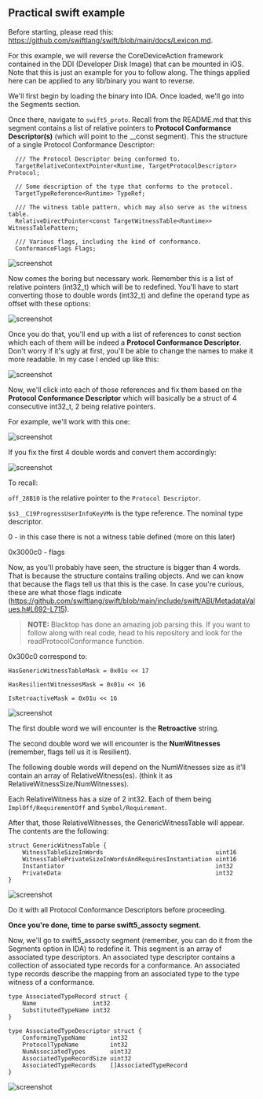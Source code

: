 ## Practical swift example 

Before starting, please read this: https://github.com/swiftlang/swift/blob/main/docs/Lexicon.md.    

For this example, we will reverse the CoreDeviceAction framework contained in the DDI (Developer Disk Image) that can be mounted in iOS. Note that this is just an example for you to follow along. The things applied here can be applied to any lib/binary you want to reverse.

We'll first begin by loading the binary into IDA. Once loaded, we'll go into the Segments section.

Once there, navigate to `swift5_proto`. Recall from the README.md that this segment contains a list of relative pointers to __Protocol Conformance Descriptor(s)__ (which will point to the __const segment). This the structure of a single Protocol Conformance Descriptor:

```
  /// The Protocol Descriptor being conformed to.
  TargetRelativeContextPointer<Runtime, TargetProtocolDescriptor> Protocol;
  
  // Some description of the type that conforms to the protocol.
  TargetTypeReference<Runtime> TypeRef;

  /// The witness table pattern, which may also serve as the witness table.
  RelativeDirectPointer<const TargetWitnessTable<Runtime>> WitnessTablePattern;

  /// Various flags, including the kind of conformance.
  ConformanceFlags Flags;
```

![screenshot](media/proto_notfixed.png)

Now comes the boring but necessary work. Remember this is a list of relative pointers (int32_t) which will be to redefined. You'll have to start converting those to double words (int32_t) and define the operand type as offset with these options:

![screenshot](media/ida_options_off.png)

Once you do that, you'll end up with a list of references to const section which each of them will be indeed a __Protocol Conformance Descriptor__. Don't worry if it's ugly at first, you'll be able to change the names to make it more readable. In my case I ended up like this:

![screenshot](media/proto_fixed.png)

Now, we'll click into each of those references and fix them based on the __Protocol Conformance Descriptor__ which will basically be a struct of 4 consecutive int32_t, 2 being relative pointers.

For example, we'll work with this one:

![screenshot](media/pcd_notifxed.png)

If you fix the first 4 double words and convert them accordingly:

![screenshot](media/pcd_wip.png)

To recall:

`off_28B10` is the relative pointer to the `Protocol Descriptor`.

`$s3__C19ProgressUserInfoKeyVMn` is the type reference. The nominal type descriptor.

0 - in this case there is not a witness table defined (more on this later)

0x3000c0 - flags 

Now, as you'll probably have seen, the structure is bigger than 4 words. That is because the structure contains trailing objects. And we can know that because the flags tell us that this is the case. In case you're curious, these are what those flags indicate (https://github.com/swiftlang/swift/blob/main/include/swift/ABI/MetadataValues.h#L692-L715). 

> **NOTE:** Blacktop has done an amazing job parsing this. If you want to follow along with real code, head to his repository and look for the readProtocolConformance function.

0x300c0 correspond to:

`HasGenericWitnessTableMask = 0x01u << 17`

`HasResilientWitnessesMask = 0x01u << 16`

`IsRetroactiveMask = 0x01u << 16`

![screenshot](media/proto_parsed.png)


The first double word we will encounter is the __Retroactive__ string. 

The second double word we will encounter is the __NumWitnesses__ (remember, flags tell us it is Resilient).

The following double words will depend on the NumWitnesses size as it'll contain an array of RelativeWitness(es). (think it as RelativeWitnessSize/NumWitnesses).

Each RelativeWitness has a size of 2 int32. Each of them being `ImplOff/RequirementOff` and `Symbol/Requirement`.

After that, those RelativeWitnesses, the GenericWitnessTable will appear. The contents are the following:

```
struct GenericWitnessTable {
    WitnessTableSizeInWords                                uint16
	WitnessTablePrivateSizeInWordsAndRequiresInstantiation uint16
	Instantiator                                           int32
	PrivateData                                            int32
}
```

![screenshot](media/pcd_renamed.png)

Do it with all Protocol Conformance Descriptors before proceeding. 

__Once you're done, time to parse swift5_assocty segment.__


Now, we'll go to swift5_assocty segment (remember, you can do it from the Segments option in IDA) to redefine it. This segment is an array of associated type descriptors. An associated type descriptor contains a collection of associated type records for a conformance. An associated type records describe the mapping from an associated type to the type witness of a conformance.

```
type AssociatedTypeRecord struct {
    Name                int32
    SubstitutedTypeName int32
}

type AssociatedTypeDescriptor struct {
    ConformingTypeName       int32
    ProtocolTypeName         int32
    NumAssociatedTypes       uint32
    AssociatedTypeRecordSize uint32
    AssociatedTypeRecords    []AssociatedTypeRecord
}
```

![screenshot](media/assocty.png)    







